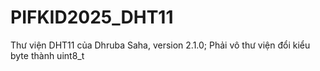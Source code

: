 # PIFKID2025_DHT11
Thư viện DHT11 của Dhruba Saha, version 2.1.0; 
Phải vô thư viện đổi kiểu byte thành uint8_t
